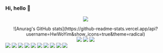 ### Hi, hello 👋
<p align="center"><a href="https://blog.naver.com/yimhw77/"><img src="https://img.shields.io/badge/My tech blog-A9BCF5?style=flat-square&logo=GitHub Sponsors&logoColor=white&link=https://blog.naver.com/yimhw77/"/></a>
<div align="center">
![Anurag's GitHub stats](https://github-readme-stats.vercel.app/api?username=HwWoYim&show_icons=true&theme=radical)
</div>
 <div align="center">
	<img src="https://img.shields.io/badge/Java-007396?style=flat&logo=Java&logoColor=white" />
	<img src="https://img.shields.io/badge/HTML5-E34F26?style=flat&logo=HTML5&logoColor=white" />
	<img src="https://img.shields.io/badge/CSS3-1572B6?style=flat&logo=CSS3&logoColor=white" />
	
</div>
<div>
	<img src="https://img.shields.io/badge/mysql-%2300f.svg?style=for-the-badge&logo=mysql&logoColor=white" />
	<img src="https://img.shields.io/badge/java-%23ED8B00.svg?style=for-the-badge&logo=java&logoColor=white"/>
	<img src="https://img.shields.io/badge/apache%20tomcat-%23F8DC75.svg?style=for-the-badge&logo=apache-tomcat&logoColor=black"/>
	<img src="https://img.shields.io/badge/kakaotalk-ffcd00.svg?style=for-the-badge&logo=kakaotalk&logoColor=000000"/>
	<img src="https://img.shields.io/badge/Gmail-D14836?style=for-the-badge&logo=gmail&logoColor=white"/>
	<img src="https://img.shields.io/badge/Oracle-F80000?style=for-the-badge&logo=oracle&logoColor=white"/>
	<img src="https://img.shields.io/badge/Slack-4A154B?style=for-the-badge&logo=slack&logoColor=white"/>
	<img src="https://img.shields.io/badge/github-%23121011.svg?style=for-the-badge&logo=github&logoColor=white"/>
	<img src="https://img.shields.io/badge/spring-%236DB33F.svg?style=for-the-badge&logo=spring&logoColor=white"/>
	<img src="https://img.shields.io/badge/%3CServer%3E-%237289DA.svg?style=for-the-badge&logo=discord&logoColor=white"/>
</div>
